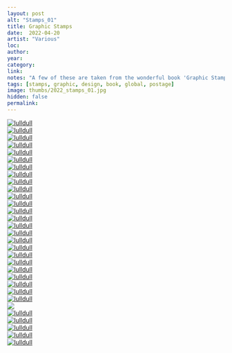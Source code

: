 ```yaml
---
layout: post
alt: "Stamps_01"
title: Graphic Stamps
date:  2022-04-20
artist: "Various"
loc: 
author: 
year: 
category: 
link: 
notes: "A few of these are taken from the wonderful book 'Graphic Stamps' from Unit Editions. Acquire it if you can."
tags: [stamps, graphic, design, book, global, postage]
image: thumbs/2022_stamps_01.jpg
hidden: false
permalink:
---
```






<div class="post_image">
	<a href="{{ site.baseurl }}/images/posts/2022_stamps_01/001.jpg" target="_blank">
	<img src="{{ site.baseurl }}/images/posts/2022_stamps_01/001.jpg" alt="lulldull"></a>
</div>

<div class="post_image">
	<a href="{{ site.baseurl }}/images/posts/2022_stamps_01/002.jpg" target="_blank">
	<img src="{{ site.baseurl }}/images/posts/2022_stamps_01/002.jpg" alt="lulldull"></a>
</div>

<div class="post_image">
	<a href="{{ site.baseurl }}/images/posts/2022_stamps_01/003.jpg" target="_blank">
	<img src="{{ site.baseurl }}/images/posts/2022_stamps_01/003.jpg" alt="lulldull"></a>
</div>

<div class="post_image">
	<a href="{{ site.baseurl }}/images/posts/2022_stamps_01/004.jpg" target="_blank">
	<img src="{{ site.baseurl }}/images/posts/2022_stamps_01/004.jpg" alt="lulldull"></a>
</div>

<div class="post_image">
	<a href="{{ site.baseurl }}/images/posts/2022_stamps_01/005.jpg" target="_blank">
	<img src="{{ site.baseurl }}/images/posts/2022_stamps_01/005.jpg" alt="lulldull"></a>
</div>

<div class="post_image">
	<a href="{{ site.baseurl }}/images/posts/2022_stamps_01/006.jpg" target="_blank">
	<img src="{{ site.baseurl }}/images/posts/2022_stamps_01/006.jpg" alt="lulldull"></a>
</div>

<div class="post_image">
	<a href="{{ site.baseurl }}/images/posts/2022_stamps_01/007.jpg" target="_blank">
	<img src="{{ site.baseurl }}/images/posts/2022_stamps_01/007.jpg" alt="lulldull"></a>
</div>

<div class="post_image">
	<a href="{{ site.baseurl }}/images/posts/2022_stamps_01/008.jpg" target="_blank">
	<img src="{{ site.baseurl }}/images/posts/2022_stamps_01/008.jpg" alt="lulldull"></a>
</div>

<div class="post_image">
	<a href="{{ site.baseurl }}/images/posts/2022_stamps_01/009.jpg" target="_blank">
	<img src="{{ site.baseurl }}/images/posts/2022_stamps_01/009.jpg" alt="lulldull"></a>
</div>

<div class="post_image">
	<a href="{{ site.baseurl }}/images/posts/2022_stamps_01/010.jpg" target="_blank">
	<img src="{{ site.baseurl }}/images/posts/2022_stamps_01/010.jpg" alt="lulldull"></a>
</div>

<div class="post_image">
	<a href="{{ site.baseurl }}/images/posts/2022_stamps_01/011.jpg" target="_blank">
	<img src="{{ site.baseurl }}/images/posts/2022_stamps_01/011.jpg" alt="lulldull"></a>
</div>

<div class="post_image">
	<a href="{{ site.baseurl }}/images/posts/2022_stamps_01/012.jpg" target="_blank">
	<img src="{{ site.baseurl }}/images/posts/2022_stamps_01/012.jpg" alt="lulldull"></a>
</div>

<div class="post_image">
	<a href="{{ site.baseurl }}/images/posts/2022_stamps_01/013.jpg" target="_blank">
	<img src="{{ site.baseurl }}/images/posts/2022_stamps_01/013.jpg" alt="lulldull"></a>
</div>


<div class="post_image">
	<a href="{{ site.baseurl }}/images/posts/2022_stamps_01/014.jpg" target="_blank">
	<img src="{{ site.baseurl }}/images/posts/2022_stamps_01/014.jpg" alt="lulldull"></a>
</div>


<div class="post_image">
	<a href="{{ site.baseurl }}/images/posts/2022_stamps_01/015.jpg" target="_blank">
	<img src="{{ site.baseurl }}/images/posts/2022_stamps_01/015.jpg" alt="lulldull"></a>
</div>

<div class="post_image">
	<a href="{{ site.baseurl }}/images/posts/2022_stamps_01/016.jpg" target="_blank">
	<img src="{{ site.baseurl }}/images/posts/2022_stamps_01/016.jpg" alt="lulldull"></a>
</div>

<div class="post_image">
	<a href="{{ site.baseurl }}/images/posts/2022_stamps_01/017.jpg" target="_blank">
	<img src="{{ site.baseurl }}/images/posts/2022_stamps_01/017.jpg" alt="lulldull"></a>
</div>

<div class="post_image">
	<a href="{{ site.baseurl }}/images/posts/2022_stamps_01/018.jpg" target="_blank">
	<img src="{{ site.baseurl }}/images/posts/2022_stamps_01/018.jpg" alt="lulldull"></a>
</div>

<div class="post_image">
	<a href="{{ site.baseurl }}/images/posts/2022_stamps_01/019.jpg" target="_blank">
	<img src="{{ site.baseurl }}/images/posts/2022_stamps_01/019.jpg" alt="lulldull"></a>
</div>

<div class="post_image">
	<a href="{{ site.baseurl }}/images/posts/2022_stamps_01/020.jpg" target="_blank">
	<img src="{{ site.baseurl }}/images/posts/2022_stamps_01/020.jpg" alt="lulldull"></a>
</div>

<div class="post_image">
	<a href="{{ site.baseurl }}/images/posts/2022_stamps_01/021.jpg" target="_blank">
	<img src="{{ site.baseurl }}/images/posts/2022_stamps_01/021.jpg" alt="lulldull"></a>
</div>

<div class="post_image">
	<a href="{{ site.baseurl }}/images/posts/2022_stamps_01/022.jpg" target="_blank">
	<img src="{{ site.baseurl }}/images/posts/2022_stamps_01/022.jpg" alt="lulldull"></a>
</div>


<div class="post_image">
	<a href="{{ site.baseurl }}/images/posts/2022_stamps_01/023.jpg" target="_blank">
	<img src="{{ site.baseurl }}/images/posts/2022_stamps_01/023.jpg" alt="lulldull"></a>
</div>

<div class="post_image">
	<a href="{{ site.baseurl }}/images/posts/2022_stamps_01/024.jpg" target="_blank">
	<img src="{{ site.baseurl }}/images/posts/2022_stamps_01/024.jpg" alt="lulldull"></a>
</div>

<div class="post_image">
	<a href="{{ site.baseurl }}/images/posts/2022_stamps_01/025.jpg" target="_blank">
	<img src="{{ site.baseurl }}/images/posts/2022_stamps_01/025.jpg" alt="lulldull"></a>
</div>

<div class="post_image">
	<a href="{{ site.baseurl }}/images/posts/2022_stamps_01/026.jpg" target="_blank">
	<img src="{{ site.baseurl }}/images/posts/2022_stamps_01/026.jpg" valt="lulldull"></a>
</div>

<div class="post_image">
	<a href="{{ site.baseurl }}/images/posts/2022_stamps_01/027.jpg" target="_blank">
	<img src="{{ site.baseurl }}/images/posts/2022_stamps_01/027.jpg" alt="lulldull"></a>
</div>

<div class="post_image">
	<a href="{{ site.baseurl }}/images/posts/2022_stamps_01/028.jpg" target="_blank">
	<img src="{{ site.baseurl }}/images/posts/2022_stamps_01/028.jpg" alt="lulldull"></a>
</div>

<div class="post_image">
	<a href="{{ site.baseurl }}/images/posts/2022_stamps_01/029.jpg" target="_blank">
	<img src="{{ site.baseurl }}/images/posts/2022_stamps_01/029.jpg" alt="lulldull"></a>
</div>

<div class="post_image">
	<a href="{{ site.baseurl }}/images/posts/2022_stamps_01/030.jpg" target="_blank">
	<img src="{{ site.baseurl }}/images/posts/2022_stamps_01/030.jpg" alt="lulldull"></a>
</div>


<div class="post_image">
	<a href="{{ site.baseurl }}/images/posts/2022_stamps_01/031.jpg" target="_blank">
	<img src="{{ site.baseurl }}/images/posts/2022_stamps_01/031.jpg" alt="lulldull"></a>
</div>

